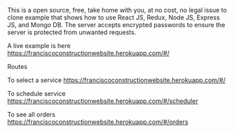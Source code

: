 This is a open source, free, take home with you, at no cost, no legal issue to clone example that shows how to use React JS, Redux, Node JS, Express JS, and Mongo DB. The server accepts encrypted passwords to ensure the server is protected from unwanted requests.

A live example is here https://franciscoconstructionwebsite.herokuapp.com/#/

Routes

To select a service
https://franciscoconstructionwebsite.herokuapp.com/#/

To schedule service
https://franciscoconstructionwebsite.herokuapp.com/#/scheduler

To see all orders
https://franciscoconstructionwebsite.herokuapp.com/#/orders

